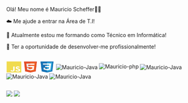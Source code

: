 Olá! Meu nome é Mauricio Scheffer👋😎

☁️ Me ajude a entrar na Área de T.I! <p>
📘 Atualmente estou me formando como Técnico em Informática! <p>
💬 Ter a oportunidade de desenvolver-me profissionalmente!

<div style="display: inline_block"><br>
  <img align="center" alt="Mauricio-Js" height="30" width="40" src="https://raw.githubusercontent.com/devicons/devicon/master/icons/javascript/javascript-plain.svg">
  <img align="center" alt="Mauricio-HTML" height="30" width="40" src="https://raw.githubusercontent.com/devicons/devicon/master/icons/html5/html5-original.svg">
  <img align="center" alt="Mauricio-CSS" height="30" width="40" src="https://raw.githubusercontent.com/devicons/devicon/master/icons/css3/css3-original.svg">
  <img align="center" alt="Mauricio-Java" height="30" width="40" src="https://cdn.jsdelivr.net/gh/devicons/devicon/icons/java/java-original-wordmark.svg">
  <img aling="center" alt="Mauricio-php" height="35" widht="40" src="https://cdn.jsdelivr.net/gh/devicons/devicon@latest/icons/php/php-original.svg">          
  <img align="center" alt="Mauricio-Java" height="30" width="40" src="https://cdn.jsdelivr.net/gh/devicons/devicon@latest/icons/androidstudio/androidstudio-original.svg">     
  <img align="center" alt="Mauricio-Java" height="30" width="40" src="https://cdn.jsdelivr.net/gh/devicons/devicon@latest/icons/react/react-original.svg">
  <img align="center" alt="Mauricio-Java" height="30" width="40" src="https://cdn.jsdelivr.net/gh/devicons/devicon@latest/icons/typescript/typescript-original.svg">
</div>
  
  ##
 
<div> 
  <a href="https://instagram.com/mau_s.s" target="_blank"><img src="https://img.shields.io/badge/-Instagram-%23E4405F?style=for-the-badge&logo=instagram&logoColor=white" target="_blank"></a>
  <a href="https://linkedin.com/in/maurício-scheffer-silveira-95b972279" target="_blank"><img src="https://img.shields.io/badge/-LinkedIn-%230077B5?style=for-the-badge&logo=linkedin&logoColor=white" target="_blank"></a> 
  
</div>
